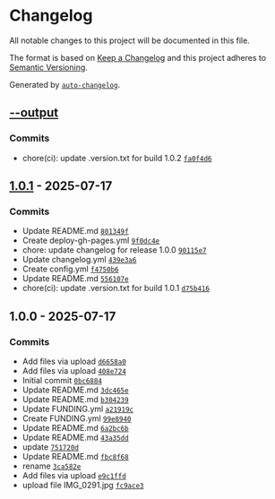 # Changelog

All notable changes to this project will be documented in this file.

The format is based on [Keep a Changelog](https://keepachangelog.com/en/1.0.0/)
and this project adheres to [Semantic Versioning](https://semver.org/spec/v2.0.0.html).

Generated by [`auto-changelog`](https://github.com/CookPete/auto-changelog).

## [--output](https://github.com/nqdev-storage/s3-000/compare/1.0.1...--output)

### Commits

- chore(ci): update .version.txt for build 1.0.2 [`fa0f4d6`](https://github.com/nqdev-storage/s3-000/commit/fa0f4d69f31503dac401cd2f9a157d36b2949a80)

## [1.0.1](https://github.com/nqdev-storage/s3-000/compare/1.0.0...1.0.1) - 2025-07-17

### Commits

- Update README.md [`801349f`](https://github.com/nqdev-storage/s3-000/commit/801349fdd08b275eb4033f9aac5dab4a4cc04905)
- Create deploy-gh-pages.yml [`9f0dc4e`](https://github.com/nqdev-storage/s3-000/commit/9f0dc4ec1d4103613ea2a19efc6a22e125ef0707)
- chore: update changelog for release 1.0.0 [`90115e7`](https://github.com/nqdev-storage/s3-000/commit/90115e74212385c5e5367712693e49d969195820)
- Update changelog.yml [`439e3a6`](https://github.com/nqdev-storage/s3-000/commit/439e3a64acd81e9908f14c2d692a535d60d97ad6)
- Create config.yml [`f4750b6`](https://github.com/nqdev-storage/s3-000/commit/f4750b6ecbdec7c56770bb14ecaf01739d1c75e4)
- Update README.md [`556107e`](https://github.com/nqdev-storage/s3-000/commit/556107e134c7bd1d21dd0692342cf342e52a4caf)
- chore(ci): update .version.txt for build 1.0.1 [`d75b416`](https://github.com/nqdev-storage/s3-000/commit/d75b416e84a237448f40d8094ebd258f730b5f9e)

## 1.0.0 - 2025-07-17

### Commits

- Add files via upload [`d6658a0`](https://github.com/nqdev-storage/s3-000/commit/d6658a0484e870f30f2ae3b2e5f46daf7c3c1c6b)
- Add files via upload [`408e724`](https://github.com/nqdev-storage/s3-000/commit/408e72443bca9ab1ed406663db063d31f8be5898)
- Initial commit [`0bc6884`](https://github.com/nqdev-storage/s3-000/commit/0bc6884919953aa6ce1b73172478fc23e21042b6)
- Update README.md [`3dc465e`](https://github.com/nqdev-storage/s3-000/commit/3dc465e1e448fb31c26e725b8e95b486bde99e0f)
- Update README.md [`b304239`](https://github.com/nqdev-storage/s3-000/commit/b3042394fcdcee3bd131ff76f302dfba6e35121c)
- Update FUNDING.yml [`a21919c`](https://github.com/nqdev-storage/s3-000/commit/a21919cda712d91ff2fc6590117ded2a8a8f2fd5)
- Create FUNDING.yml [`99e8940`](https://github.com/nqdev-storage/s3-000/commit/99e894054e8afcd1fde7f19cd2a810ff6382a9eb)
- Update README.md [`6a2bc6b`](https://github.com/nqdev-storage/s3-000/commit/6a2bc6bcbc051d15f43489f7f49258879024b845)
- Update README.md [`43a35dd`](https://github.com/nqdev-storage/s3-000/commit/43a35ddf50263b8f5fcccef149ee0fb1687d0a36)
- update [`751720d`](https://github.com/nqdev-storage/s3-000/commit/751720de9549e9eb2744660c983d092d36a295d1)
- Update README.md [`fbc8f68`](https://github.com/nqdev-storage/s3-000/commit/fbc8f681de9aa64c06064d6e5b1cb481643acfeb)
- rename [`3ca582e`](https://github.com/nqdev-storage/s3-000/commit/3ca582e792f71d11be682d4de36d8ff4082955c6)
- Add files via upload [`e9c1ffd`](https://github.com/nqdev-storage/s3-000/commit/e9c1ffd1637ee165e78838be64f7e72124acc57b)
- upload file IMG_0291.jpg [`fc9ace3`](https://github.com/nqdev-storage/s3-000/commit/fc9ace3bdeee902259daab910ae455d5f3a39683)
